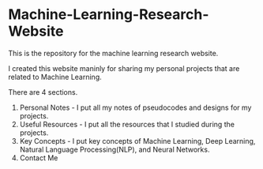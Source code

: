 # Machine-Learning-Research-Website
This is the repository for the machine learning research website.

I created this website maninly for sharing my personal projects that are related to Machine Learning.

There are 4 sections.

1. Personal Notes - I put all my notes of pseudocodes and designs for my projects.
2. Useful Resources - I put all the resources that I studied during the projects.
3. Key Concepts - I put key concepts of Machine Learning, Deep Learning, Natural Language Processing(NLP), and Neural Networks.
4. Contact Me
